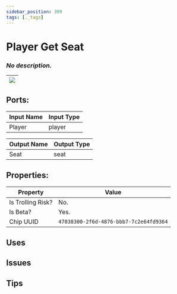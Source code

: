 ```yaml
---
sidebar_position: 399
tags: [._tags]
---
```


# Player Get Seat


### *No description.*

| ![](https://images-ext-2.discordapp.net/external/MPmIaQzlEPmgGWlgi-WxBBXt0Bjv_zWPkg1y1f_sy3s/https/www.recroomcircuits.com/image/circuit/absolute-value?width=206&height=108) |
|-----|

## Ports:

| Input Name | Input Type |
|-----------|-----------|
| Player | player |

| Output Name | Output Type |
|-----------|-----------|
| Seat | seat |

## Properties:

| Property  | Value |
|-------------------|-----------|
| Is Trolling Risk? | No. |
| Is Beta? | Yes. |
| Chip UUID | `47038300-2f6d-4876-bbb7-7c2e64fd9364` |

## Uses

## Issues

## Tips